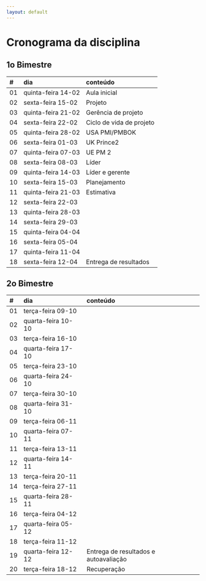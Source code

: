 ```yaml
---
layout: default
---
```



# [](#header-1) Cronograma da disciplina

## [](#header-2) 1o Bimestre

| \#   | dia                | conteúdo                 |
| :--- | :----------------- | :----------------------- |
| 01   | quinta-feira 14-02 | Aula inicial             |
| 02   | sexta-feira  15-02 | Projeto                  |
| 03   | quinta-feira 21-02 | Gerência de projeto      |
| 04   | sexta-feira  22-02 | Ciclo de vida de projeto |
| 05   | quinta-feira 28-02 | USA PMI/PMBOK            |
| 06   | sexta-feira  01-03 | UK Prince2               |
| 07   | quinta-feira 07-03 | UE PM 2                  |
| 08   | sexta-feira  08-03 | Líder                    |
| 09   | quinta-feira 14-03 | Líder e gerente          |
| 10   | sexta-feira  15-03 | Planejamento             |
| 11   | quinta-feira 21-03 | Estimativa               |
| 12   | sexta-feira  22-03 |                          |
| 13   | quinta-feira 28-03 |                          |
| 14   | sexta-feira  29-03 |                          |
| 15   | quinta-feira 04-04 |                          |
| 16   | sexta-feira  05-04 |                          |
| 17   | quinta-feira 11-04 |                          |
| 18   | sexta-feira  12-04 | Entrega de resultados    |


## [](#header-2) 2o Bimestre

| \#   | dia                | conteúdo                              |
| :--- | :----------------- | :------------------------------------ |
| 01   | terça-feira  09-10 |                                       |
| 02   | quarta-feira 10-10 |                                       |
| 03   | terça-feira  16-10 |                                       |
| 04   | quarta-feira 17-10 |                                       |
| 05   | terça-feira  23-10 |                                       |
| 06   | quarta-feira 24-10 |                                       |
| 07   | terça-feira  30-10 |                                       |
| 08   | quarta-feira 31-10 |                                       |
| 09   | terça-feira  06-11 |                                       |
| 10   | quarta-feira 07-11 |                                       |
| 11   | terça-feira  13-11 |                                       |
| 12   | quarta-feira 14-11 |                                       |
| 13   | terça-feira  20-11 |                                       |
| 14   | terça-feira  27-11 |                                       |
| 15   | quarta-feira 28-11 |                                       |
| 16   | terça-feira  04-12 |                                       |
| 17   | quarta-feira 05-12 |                                       |
| 18   | terça-feira  11-12 |                                       |
| 19   | quarta-feira 12-12 | Entrega de resultados e autoavaliação |
| 20   | terça-feira  18-12 | Recuperação                           |
